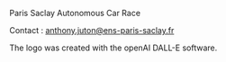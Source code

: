 Paris Saclay Autonomous Car Race

Contact : anthony.juton@ens-paris-saclay.fr

The logo was created with the openAI DALL-E software.